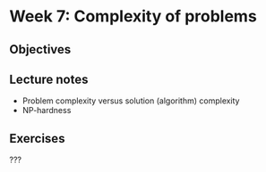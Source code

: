 # Week 7: Complexity of problems

## Objectives

## Lecture notes
* Problem complexity versus solution (algorithm) complexity
* NP-hardness
 
## Exercises
???
 
